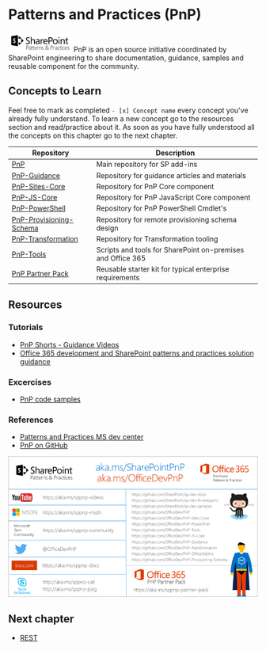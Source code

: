 # Patterns and Practices (PnP)
<img alt="PnP Logo" src="../assets/pnp-logo.png" width="128"> PnP is an open source initiative coordinated by SharePoint engineering to share documentation, guidance, samples and reusable component for the community.

## Concepts to Learn
Feel free to mark as completed `- [x] Concept name` every concept you've already fully understand. To learn a new concept go to the resources section and read/practice about it. As soon as you have fully understood all the concepts on this chapter go to the next chapter.

| Repository | Description |
| --- | --- |
| [PnP](https://github.com/OfficeDev/PnP) | Main repository for SP add-ins |
| [PnP-Guidance](https://github.com/OfficeDev/PnP-Guidance) | Repository for guidance articles and materials |
| [PnP-Sites-Core](https://github.com/OfficeDev/PnP-Sites-Core) | Repository for PnP Core component |
| [PnP-JS-Core](https://github.com/OfficeDev/PnP-JS-Core/) | Repository for PnP JavaScript Core component |
| [PnP-PowerShell](https://github.com/OfficeDev/PnP-PowerShell) | Repository for PnP PowerShell Cmdlet's |
| [PnP-Provisioning-Schema](https://github.com/OfficeDev/PnP-provisioning-schema/) | Repository for remote provisioning schema design |
| [PnP-Transformation](https://github.com/OfficeDev/PnP-Transformation) | Repository for Transformation tooling |
| [PnP-Tools](https://github.com/OfficeDev/PnP-Tools) | Scripts and tools for SharePoint on-premises and Office 365 |
| [PnP Partner Pack](https://github.com/SharePoint/PnP-Partner-Pack) | Reusable starter kit for typical enterprise requirements |

## Resources

### Tutorials
  * [PnP Shorts - Guidance Videos](https://www.youtube.com/playlist?list=PLR9nK3mnD-OXZbEvTEPxzIOMGXj_aZKJG)
  * [Office 365 development and SharePoint patterns and practices solution guidance](https://msdn.microsoft.com/en-us/pnp_articles/office-365-development-patterns-and-practices-solution-guidance)

### Excercises
  * [PnP code samples](https://dev.office.com/code-samples#?filters=Guidance)

### References
  * [Patterns and Practices MS dev center](https://dev.office.com/patterns-and-practices)
  * [PnP on GitHub](https://github.com/SharePoint/PnP)

<img alt="JS Logo" src="../assets/pnp-resources-list.png">

## Next chapter
  * [REST](./rest.md)